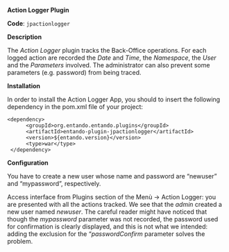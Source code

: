 **Action Logger Plugin**

**Code**: ```jpactionlogger```

**Description**

The _Action Logger_ plugin tracks the Back-Office operations. 
For each logged action are recorded the _Date_ and _Time_, the _Namespace_, the _User_ and the _Parameters_ involved.
The administrator can also prevent some parameters (e.g. password) from being traced.

**Installation**

In order to install the Action Logger App, you should to insert the following dependency in the pom.xml file of your project:

```
<dependency>
      <groupId>org.entando.entando.plugins</groupId>
      <artifactId>entando-plugin-jpactionlogger</artifactId>
      <version>${entando.version}</version>
      <type>war</type>
 </dependency>
```

**Configuration**

You have to create a new user whose name and password are “newuser” and “mypassword”, respectively. 

Access interface from Plugins section of the Menù -> Action Logger: you are presented with all the actions tracked.
We see that the _admin_ created a new user named _newuser_. The careful reader might have noticed that though the _mypassword_ parameter 
was not recorded, the password used for confirmation is clearly displayed, and this is not what we intended: adding the exclusion for the “_passwordConfirm_ parameter solves the problem.
